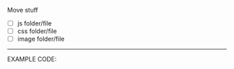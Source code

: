 
Move stuff

- [ ] js folder/file
- [ ] css folder/file
- [ ] image folder/file 

------
EXAMPLE CODE:

```HTML

```

```css


```


```javascript


```
